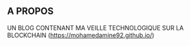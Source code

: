 
## A PROPOS

UN BLOG CONTENANT MA VEILLE TECHNOLOGIQUE SUR LA BLOCKCHAIN (https://mohamedamine92.github.io/)

